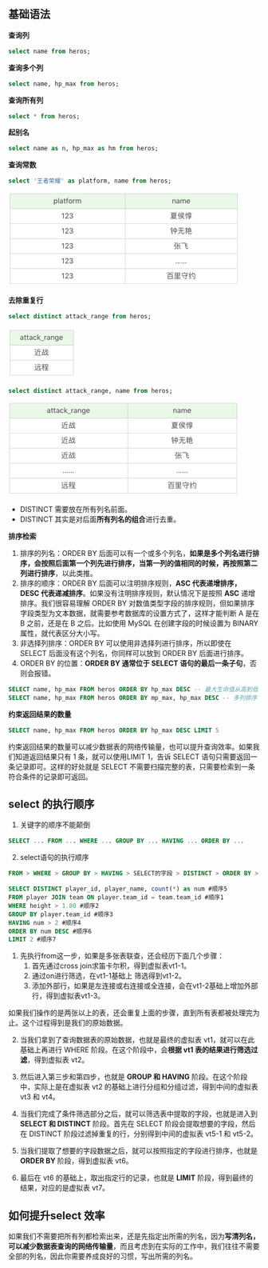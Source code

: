 ## 基础语法

**查询列**

```sql
select name from heros;
```

**查询多个列**

```sql
select name, hp_max from heros;
```

**查询所有列**

```sql
select * from heros;
```

**起别名**

```sql
select name as n, hp_max as hm from heros;
```

**查询常数**

```sql
select '王者荣耀' as platform, name from heros;
```

![img](img/Untitled/41ed73cef49e445d64b8cb748a82c299.png)

**去除重复行**

```sql
select distinct attack_range from heros;
```

![img](img/Untitled/e67c0d2f7b977cb0ff87891eb9adf615.png)

```sql
select distinct attack_range, name from heros;
```

![img](img/Untitled/0105eb3f0b74d0ed5e6c2fafca38292a.png)

- DISTINCT 需要放在所有列名前面。
- DISTINCT 其实是对后面**所有列名的组合**进行去重。

**排序检索**

1. 排序的列名：ORDER BY 后面可以有一个或多个列名，**如果是多个列名进行排序，会按照后面第一个列先进行排序，当第一列的值相同的时候，再按照第二列进行排序**，以此类推。
2. 排序的顺序：ORDER BY 后面可以注明排序规则，**ASC 代表递增排序，DESC 代表递减排序**。如果没有注明排序规则，默认情况下是按照 **ASC** 递增排序。我们很容易理解 ORDER BY 对数值类型字段的排序规则，但如果排序字段类型为文本数据，就需要参考数据库的设置方式了，这样才能判断 A 是在 B 之前，还是在 B 之后。比如使用 MySQL 在创建字段的时候设置为 BINARY 属性，就代表区分大小写。
3. 非选择列排序：ORDER BY 可以使用非选择列进行排序，所以即使在 SELECT 后面没有这个列名，你同样可以放到 ORDER BY 后面进行排序。
4. ORDER BY 的位置：**ORDER BY 通常位于 SELECT 语句的最后一条子句**，否则会报错。

```sql
SELECT name, hp_max FROM heros ORDER BY hp_max DESC -- 最大生命值从高到低
SELECT name, hp_max FROM heros ORDER BY mp_max, hp_max DESC -- 多列排序
```

**约束返回结果的数量**

```sql
SELECT name, hp_max FROM heros ORDER BY hp_max DESC LIMIT 5
```

约束返回结果的数量可以减少数据表的网络传输量，也可以提升查询效率。如果我们知道返回结果只有 1 条，就可以使用LIMIT 1，告诉 SELECT 语句只需要返回一条记录即可。这样的好处就是 SELECT 不需要扫描完整的表，只需要检索到一条符合条件的记录即可返回。

## select 的执行顺序

1. 关键字的顺序不能颠倒

```sql
SELECT ... FROM ... WHERE ... GROUP BY ... HAVING ... ORDER BY ...
```

2. select语句的执行顺序

```sql
FROM > WHERE > GROUP BY > HAVING > SELECT的字段 > DISTINCT > ORDER BY > LIMIT
```

```sql
SELECT DISTINCT player_id, player_name, count(*) as num #顺序5
FROM player JOIN team ON player.team_id = team.team_id #顺序1
WHERE height > 1.80 #顺序2
GROUP BY player.team_id #顺序3
HAVING num > 2 #顺序4
ORDER BY num DESC #顺序6
LIMIT 2 #顺序7
```

1. 先执行from这一步，如果是多张表联查，还会经历下面几个步骤：
   1. 首先通过cross join求笛卡尔积，得到虚拟表vt1-1。
   2. 通过on进行筛选，在vt1-1基础上 筛选得到vt1-2。
   3. 添加外部行，如果是左连接或右连接或全连接，会在vt1-2基础上增加外部行，得到虚拟表vt1-3。

如果我们操作的是两张以上的表，还会重复上面的步骤，直到所有表都被处理完为止。这个过程得到是我们的原始数据。

2. 当我们拿到了查询数据表的原始数据，也就是最终的虚拟表 vt1，就可以在此基础上再进行 WHERE 阶段。在这个阶段中，会**根据 vt1 表的结果进行筛选过滤**，得到虚拟表 vt2。

3. 然后进入第三步和第四步，也就是 **GROUP 和 HAVING** 阶段。在这个阶段中，实际上是在虚拟表 vt2 的基础上进行分组和分组过滤，得到中间的虚拟表 vt3 和 vt4。

4. 当我们完成了条件筛选部分之后，就可以筛选表中提取的字段，也就是进入到 **SELECT 和 DISTINCT** 阶段。首先在 SELECT 阶段会提取想要的字段，然后在 DISTINCT 阶段过滤掉重复的行，分别得到中间的虚拟表 vt5-1 和 vt5-2。

5. 当我们提取了想要的字段数据之后，就可以按照指定的字段进行排序，也就是 **ORDER BY** 阶段，得到虚拟表 vt6。

6. 最后在 vt6 的基础上，取出指定行的记录，也就是 **LIMIT** 阶段，得到最终的结果，对应的是虚拟表 vt7。

## 如何提升select 效率

如果我们不需要把所有列都检索出来，还是先指定出所需的列名，因为**写清列名，可以减少数据表查询的网络传输量**，而且考虑到在实际的工作中，我们往往不需要全部的列名，因此你需要养成良好的习惯，写出所需的列名。